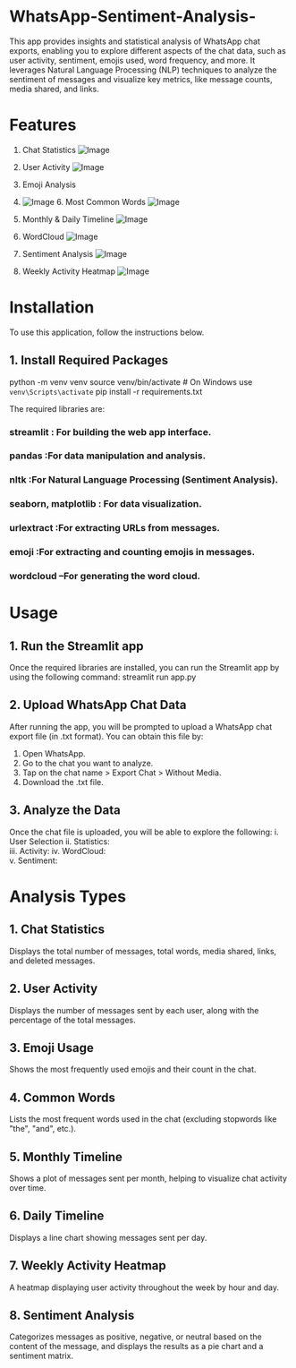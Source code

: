 # WhatsApp-Sentiment-Analysis-
This app provides insights and statistical analysis of WhatsApp chat exports, enabling you to explore different aspects of the chat data, such as user activity, sentiment, emojis used, word frequency, and more. It leverages Natural Language Processing (NLP) techniques to analyze the sentiment of messages and visualize key metrics, like message counts, media shared, and links.
# Features
  1. Chat Statistics
     <img src="https://github.com/user-attachments/assets/87fc2a16-74a4-4e17-976c-ce93d8488ed5" alt="Image"  />
 2. User Activity
     <img src="https://github.com/user-attachments/assets/b4ad604d-489b-485e-9433-c0ff82f8c024" alt="Image"  />
      
   4. Emoji Analysis
   5.  <img src="https://github.com/user-attachments/assets/6ed105f6-3750-491f-832b-d2f78e2e4983" alt="Image"  />
        6. Most Common Words
            <img src="https://github.com/user-attachments/assets/6c9c2e29-578a-4513-ad8b-75287116ed8c" alt="Image"  />
    
  7. Monthly & Daily Timeline
      <img src="https://github.com/user-attachments/assets/8091b35e-b419-4a5b-bf27-57e466dba01b" alt="Image"  />
 
   9. WordCloud
        <img src="https://github.com/user-attachments/assets/f5269224-62d4-4cd5-adc9-01459110443f" alt="Image"  />
 
  11. Sentiment Analysis
       <img src="https://github.com/user-attachments/assets/f5ee47b2-7a9e-4ace-a01c-2293623ca659" alt="Image"  />
 
  13. Weekly Activity Heatmap
       <img src="https://github.com/user-attachments/assets/4c4b9781-ad79-462b-8d39-98a74a660ea1" alt="Image"  />
 
     
# Installation
To use this application, follow the instructions below.
## 1. Install Required Packages
python -m venv venv
source venv/bin/activate  # On Windows use `venv\Scripts\activate`
pip install -r requirements.txt

The required libraries are:

### streamlit : For building the web app interface.
### pandas :For data manipulation and analysis.
### nltk :For Natural Language Processing (Sentiment Analysis).
### seaborn, matplotlib :  For data visualization.
### urlextract :For extracting URLs from messages.
### emoji :For extracting and counting emojis in messages.
### wordcloud –For generating the word cloud.
  
# Usage
## 1. Run the Streamlit app
  Once the required libraries are installed, you can run the Streamlit app by using the following command:
  streamlit run app.py
## 2. Upload WhatsApp Chat Data
  After running the app, you will be prompted to upload a WhatsApp chat export file (in .txt format). You can obtain this file by:

 1. Open WhatsApp.
 2. Go to the chat you want to analyze.
 3. Tap on the chat name > Export Chat > Without Media.
 4. Download the .txt file.
## 3. Analyze the Data
Once the chat file is uploaded, you will be able to explore the following:
    i. User Selection
   ii. Statistics:  
   iii. Activity: 
   iv. WordCloud:  
   v. Sentiment:  
# Analysis Types
## 1. Chat Statistics
  Displays the total number of messages, total words, media shared, links, and deleted messages.
## 2. User Activity
  Displays the number of messages sent by each user, along with the percentage of the total messages.
## 3. Emoji Usage
  Shows the most frequently used emojis and their count in the chat.

##  4. Common Words
  Lists the most frequent words used in the chat (excluding stopwords like "the", "and", etc.).

## 5. Monthly Timeline
  Shows a plot of messages sent per month, helping to visualize chat activity over time.

## 6. Daily Timeline
  Displays a line chart showing messages sent per day.

## 7. Weekly Activity Heatmap
  A heatmap displaying user activity throughout the week by hour and day.

## 8. Sentiment Analysis
  Categorizes messages as positive, negative, or neutral based on the content of the message, and displays the results as a pie chart and a sentiment matrix.
 


